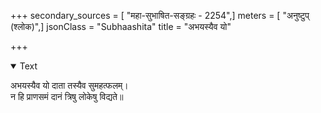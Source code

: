 +++
secondary_sources = [ "महा-सुभाषित-सङ्ग्रहः - 2254",]
meters = [ "अनुष्टुप् (श्लोक)",]
jsonClass = "Subhaashita"
title = "अभयस्यैव यो"

+++

<details open><summary>Text</summary>

अभयस्यैव यो दाता तस्यैव सुमहत्फलम्।  
न हि प्राणसमं दानं त्रिषु लोकेषु विद्यते॥
</details>

